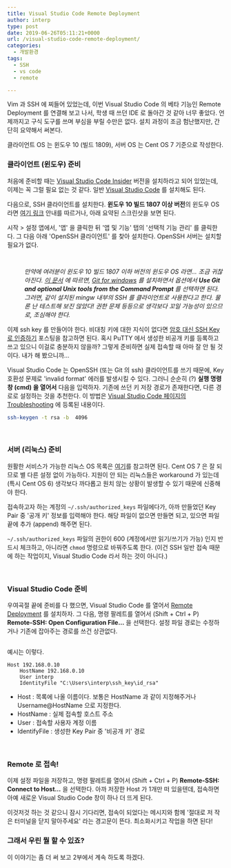 ```yaml
---
title: Visual Studio Code Remote Deployment
author: interp
type: post
date: 2019-06-26T05:11:21+0000
url: /visual-studio-code-remote-deployment/
categories:
  - 개발환경
tags:
  - SSH
  - vs code
  - remote

---
```

Vim 과 SSH 에 찌들어 있었는데, 이번 Visual Studio Code 의 베타 기능인 Remote Deployment 를 연결해 보고 나서, 학생 때 쓰던 IDE 로 돌아간 것 같아 너무 좋았다. 언제까지고 구식 도구를 쓰며 부심을 부릴 수만은 없다. 설치 과정이 조금 험난했지만, 간단히 요약해서 써본다.

클라이언트 OS 는 윈도우 10 (빌드 1809), 서버 OS 는 Cent OS 7 기준으로 작성한다.

### 클라이언트 (윈도우) 준비

처음에 준비할 때는 [Visual Studio Code Insider][1] 버전을 설치하라고 되어 있었는데, 이제는 꼭 그럴 필요 없는 것 같다. 일반 [Visual Studio Code][2] 를 설치해도 된다.

다음으로, SSH 클라이언트를 설치한다. **윈도우 10 빌드 1807 이상 버전**의 윈도우 OS 라면 [여기 링크][3] 안내를 따르거나, 아래 요약된 스크린샷을 보면 된다.

시작 > 설정 앱에서, '앱' 을 클릭한 뒤 '앱 및 기능' 탭의 '선택적 기능 관리' 를 클릭한다. 그 다음 아래 'OpenSSH 클라이언트' 를 찾아 설치한다. OpenSSH 서버는 설치할 필요가 없다.

<p id="foopGhq">
  <img class="alignnone size-full wp-image-1523 " src="https://interp.blog/uploads/2019/06/img_5d11df55e7f29.png" alt="" srcset="https://interp.blog/uploads/2019/06/img_5d11df55e7f29.png 829w, https://interp.blog/uploads/2019/06/img_5d11df55e7f29-300x139.png 300w, https://interp.blog/uploads/2019/06/img_5d11df55e7f29-768x357.png 768w" sizes="(max-width: 829px) 100vw, 829px" />
</p>

<p id="MCzFjvf">
  <img class="alignnone size-full wp-image-1522 " src="https://interp.blog/uploads/2019/06/img_5d11df39e0722.png" alt="" srcset="https://interp.blog/uploads/2019/06/img_5d11df39e0722.png 470w, https://interp.blog/uploads/2019/06/img_5d11df39e0722-300x43.png 300w" sizes="(max-width: 470px) 100vw, 470px" />
</p>

<p style="padding-left: 40px;">
  <em>만약에 여러분이 윈도우 10 빌드 1807 이하 버전의 윈도우 OS 라면&#8230; 조금 귀찮아진다. <a href="https://code.visualstudio.com/docs/remote/troubleshooting#_installing-a-supported-ssh-client">이 문서</a> 에 따르면, <a href="https://git-scm.com/download/win">Git for windows</a> 를 설치하면서 옵션에서 <strong>Use Git and optional Unix tools from the Command Prompt </strong>를 선택하면 된다. 그러면, 같이 설치된 mingw 내부의 SSH 를 클라이언트로 사용한다고 한다. 물론 난 테스트해 보진 않았다! 권한 문제 등등으로 생각보다 꼬일 가능성이 있으므로, 조심해야 한다.</em>
</p>

이제 ssh key 를 만들어야 한다. 비대칭 키에 대한 지식이 없다면 [암호 대신 SSH Key 로 인증하기][4] 포스팅을 참고하면 된다. 혹시 PuTTY 에서 생성한 비공개 키를 등록하고 쓰고 있으니 이걸로 충분하지 않을까? 그렇게 준비하면 실제 접속할 때 아마 잘 안 될 것이다. 내가 해 봤으니까&#8230;

Visual Studio Code 는 OpenSSH (또는 Git 의 ssh) 클라이언트를 쓰기 때문에, Key 호환성 문제로 'invalid format' 에러를 발생시킬 수 있다. 그러니 순순히 (?) **실행 명령 창 (cmd) 을 열어서** 다음을 입력하자. 기존에 쓰던 키 저장 경로가 존재한다면, 다른 경로로 설정하는 것을 추천한다. 이 방법은 [Visual Studio Code 페이지의 Troubleshooting][5] 에 등록된 내용이다.

```bash
ssh-keygen -t rsa -b  4096
```

&nbsp;

### 서버 (리눅스) 준비

원활한 서비스가 가능한 리눅스 OS 목록은 [여기][6]를 참고하면 된다. Cent OS 7 은 잘 되므로 별 다른 설정 없이 가능하다. 지원이 안 되는 리눅스들은 workaround 가 있는데 (특시 Cent OS 6) 생각보다 까다롭고 원치 않는 상황이 발생할 수 있기 때문에 신중해야 한다.

접속하고자 하는 계정의 `~/.ssh/authorized_keys` 파일에다가, 아까 만들었던 Key Pair 중 '공개 키' 정보를 입력해야 한다. 해당 파일이 없으면 만들면 되고, 있으면 파일 끝에 추가 (append) 해주면 된다.

`~/.ssh/authorized_keys` 파일의 권한이 600 (계정에서만 읽기/쓰기가 가능) 인지 반드시 체크하고, 아니라면 `chmod` 명령으로 바꿔주도록 한다. (이건 SSH 일반 접속 때문에 하는 작업이지, Visual Studio Code 라서 하는 것이 아니다.)

&nbsp;

### Visual Studio Code 준비

우여곡절 끝에 준비를 다 했으면, Visual Studio Code 를 열어서 [Remote Deployment][7] 를 설치하자. 그 다음, 명령 팔레트를 열어서 (Shift + Ctrl + P) **Remote-SSH: Open Configuration File&#8230;** 을 선택한다. 설정 파일 경로는 수정하거나 기존에 잡아주는 경로를 쓰건 상관없다.

<p id="KhDFgvb">
  <img class="alignnone size-full wp-image-1524 " src="https://interp.blog/uploads/2019/06/img_5d12fc88e148b.png" alt="" srcset="https://interp.blog/uploads/2019/06/img_5d12fc88e148b.png 622w, https://interp.blog/uploads/2019/06/img_5d12fc88e148b-300x45.png 300w" sizes="(max-width: 622px) 100vw, 622px" />
</p>

예시는 이렇다.

```plain
Host 192.168.0.10
    HostName 192.168.0.10
    User interp
    IdentityFile "C:\Users\interp\ssh_key\id_rsa"
```

  * Host : 목록에 나올 이름이다. 보통은 HostName 과 같이 지정해주거나 Username@HostName 으로 지정한다.
  * HostName : 실제 접속할 호스트 주소
  * User : 접속할 사용자 계정 이름
  * IdentifyFile : 생성한 Key Pair 중 '비공개 키' 경로

&nbsp;

### Remote 로 접속!

이제 설정 파일을 저장하고, 명령 팔레트를 열어서 (Shift + Ctrl + P) **Remote-SSH: Connect to Host&#8230;** 을 선택한다. 아까 저장한 Host 가 1개만 떠 있을텐데, 접속하면 아예 새로운 Visual Studio Code 창이 하나 더 뜨게 된다.

이것저것 하는 것 같으니 잠시 기다리면, 접속이 되었다는 메시지와 함께 '절대로 저 작은 터미널을 닫지 말아주세요' 라는 경고문이 뜬다. 최소화시키고 작업을 하면 된다!

### 그래서 우린 뭘 할 수 있죠?

이 이야기는 좀 더 써 보고 2부에서 계속 하도록 하겠다.

 [1]: https://code.visualstudio.com/insiders/
 [2]: https://code.visualstudio.com/Download
 [3]: https://docs.microsoft.com/ko-kr/windows-server/administration/openssh/openssh_install_firstuse
 [4]: https://arsviator.blogspot.com/2015/04/ssh-ssh-key.html
 [5]: https://code.visualstudio.com/docs/remote/troubleshooting#_quick-start-ssh-key
 [6]: https://code.visualstudio.com/docs/remote/linux
 [7]: https://aka.ms/vscode-remote/download/extension